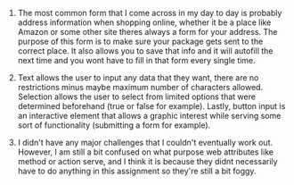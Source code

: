 1. The most common form that I come across in my day to day is probably address information when shopping online, whether it be a place like Amazon or some other site theres always a form for your address. The purpose of this form is to make sure your package gets sent to the correct place. It also allows you to save that info and it will autofill the next time and you wont have to fill in that form every single time.

2. Text allows the user to input any data that they want, there are no restrictions minus maybe maximum number of characters allowed. Selection allows the user to select from limited options that were determined beforehand (true or false for example). Lastly, button input is an interactive element that allows a graphic interest while serving some sort of functionality (submitting a form for example).

3. I didn't have any major challenges that I couldn't eventually work out. However, I am still a bit confused on what purpose web attributes like method or action serve, and I think it is because they didnt necessarily have to do anything in this assignment so they're still a bit foggy. 
